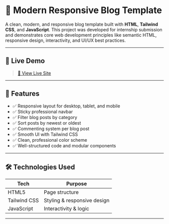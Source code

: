 # 📰 Modern Responsive Blog Template

A clean, modern, and responsive blog template built with **HTML**, **Tailwind CSS**, and **JavaScript**. This project was developed for internship submission and demonstrates core web development principles like semantic HTML, responsive design, interactivity, and UI/UX best practices.

---

## 🚀 Live Demo

> [🔗 View Live Site]((https://yatrimodi.github.io/blog-app/))  


---

## 📌 Features

- ✅ Responsive layout for desktop, tablet, and mobile
- ✅ Sticky professional navbar
- ✅ Filter blog posts by category
- ✅ Sort posts by newest or oldest
- ✅ Commenting system per blog post
- ✅ Smooth UI with Tailwind CSS
- ✅ Clean, professional color scheme
- ✅ Well-structured code and modular components

---

## 🛠️ Technologies Used

| Tech           | Purpose                    |
|----------------|----------------------------|
| HTML5          | Page structure             |
| Tailwind CSS   | Styling & responsive design|
| JavaScript     | Interactivity & logic      |

---




